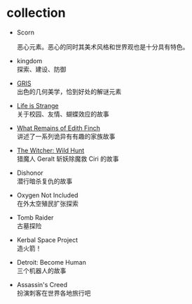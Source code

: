 # collection

- Scorn

  恶心元素。恶心的同时其美术风格和世界观也是十分具有特色。

- kingdom  
    探索、建设、防御

- [GRIS](https://store.steampowered.com/app/683320/GRIS/)  
    出色的几何美学，恰到好处的解谜元素

- [Life is Strange](https://store.steampowered.com/app/319630/Life_is_Strange__Episode_1/)   
    关于校园、友情、蝴蝶效应的故事
- [What Remains of Edith Finch](https://store.steampowered.com/app/501300/What_Remains_of_Edith_Finch/)  
    讲述了一系列诡异有有趣的家族故事
- [The Witcher: Wild Hunt](https://store.steampowered.com/app/292030/_3/)  
    猎魔人 Geralt 斩妖除魔救 Ciri 的故事
- Dishonor  
    潜行暗杀复仇的故事
- Oxygen Not Included  
    在外太空殖民扩张探索
- Tomb Raider  
    古墓探险
- Kerbal Space Project  
    造火箭！
- Detroit: Become Human  
    三个机器人的故事
- Assassin's Creed  
  扮演刺客在世界各地旅行吧
